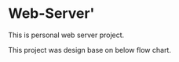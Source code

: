 # Web-Server'

This is personal web server project.

This project was design base on below flow chart.

